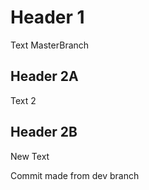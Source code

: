 # Header 1

Text
MasterBranch
## Header 2A

Text 2

## Header 2B

New Text



Commit made from dev branch
